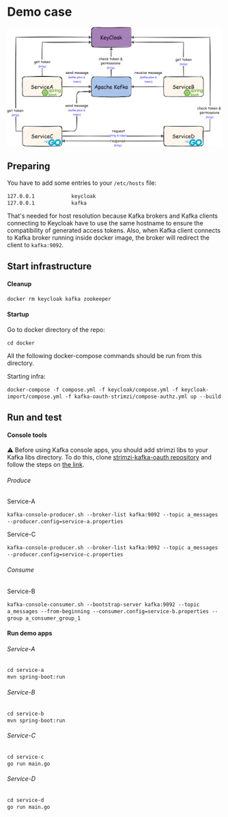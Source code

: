 # Demo case
![Demo case](.img/demo-case.png?raw=true)
## Preparing
You have to add some entries to your ```/etc/hosts``` file:
```
127.0.0.1            keycloak
127.0.0.1            kafka
```
That's needed for host resolution because Kafka brokers and Kafka clients connecting to Keycloak have to use the same hostname to ensure the compatibility of generated access tokens. Also, when Kafka client connects to Kafka broker running inside docker image, the broker will redirect the client to ```kafka:9092```.

## Start infrastructure
#### Cleanup

```
docker rm keycloak kafka zookeeper
```

#### Startup
Go to docker directory of the repo:

```
cd docker
```

All the following docker-compose commands should be run from this directory.

Starting infra:

```
docker-compose -f compose.yml -f keycloak/compose.yml -f keycloak-import/compose.yml -f kafka-oauth-strimzi/compose-authz.yml up --build
```

## Run and test 

#### Console tools
:warning: Before using Kafka console apps, you should add strimzi libs to your Kafka libs directory. To do this, clone [strimzi-kafka-oauth repository](https://github.com/strimzi/strimzi-kafka-oauth) and follow the steps on [the link](https://github.com/strimzi/strimzi-kafka-oauth#building). 
###### Produce
Service-A
```
kafka-console-producer.sh --broker-list kafka:9092 --topic a_messages --producer.config=service-a.properties
```
Service-C
```
kafka-console-producer.sh --broker-list kafka:9092 --topic a_messages --producer.config=service-c.properties
```

###### Consume
Service-B
```
kafka-console-consumer.sh --bootstrap-server kafka:9092 --topic a_messages --from-beginning --consumer.config=service-b.properties --group a_consumer_group_1
```
#### Run demo apps
###### Service-A
```
cd service-a
mvn spring-boot:run
```
###### Service-B
```
cd service-b
mvn spring-boot:run
```
###### Service-C
```
cd service-c
go run main.go
```
###### Service-D
```
cd service-d
go run main.go
```
